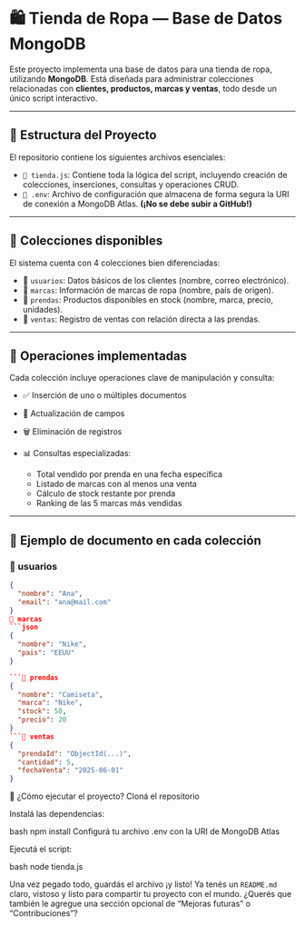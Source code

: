 # 🛍️ Tienda de Ropa — Base de Datos MongoDB

Este proyecto implementa una base de datos para una tienda de ropa, utilizando **MongoDB**. Está diseñada para administrar colecciones relacionadas con **clientes, productos, marcas y ventas**, todo desde un único script interactivo.

---

## 📁 Estructura del Proyecto

El repositorio contiene los siguientes archivos esenciales:

- `📜 tienda.js`: Contiene toda la lógica del script, incluyendo creación de colecciones, inserciones, consultas y operaciones CRUD.
- `🔐 .env`: Archivo de configuración que almacena de forma segura la URI de conexión a MongoDB Atlas. **(¡No se debe subir a GitHub!)**

---

## 🧩 Colecciones disponibles

El sistema cuenta con 4 colecciones bien diferenciadas:

- 👤 `usuarios`: Datos básicos de los clientes (nombre, correo electrónico).
- 👟 `marcas`: Información de marcas de ropa (nombre, país de origen).
- 👕 `prendas`: Productos disponibles en stock (nombre, marca, precio, unidades).
- 💸 `ventas`: Registro de ventas con relación directa a las prendas.

---

## 🔧 Operaciones implementadas

Cada colección incluye operaciones clave de manipulación y consulta:

- ✅ Inserción de uno o múltiples documentos
- 🔁 Actualización de campos
- 🗑️ Eliminación de registros
- 📊 Consultas especializadas:

  - Total vendido por prenda en una fecha específica
  - Listado de marcas con al menos una venta
  - Cálculo de stock restante por prenda
  - Ranking de las 5 marcas más vendidas

---

## 🧪 Ejemplo de documento en cada colección

### 👤 usuarios
```json
{
  "nombre": "Ana",
  "email": "ana@mail.com"
}
👟 marcas
```json
{
  "nombre": "Nike",
  "pais": "EEUU"
}

```👕 prendas
{
  "nombre": "Camiseta",
  "marca": "Nike",
  "stock": 50,
  "precio": 20
}
```💸 ventas
{
  "prendaId": "ObjectId(...)",
  "cantidad": 5,
  "fechaVenta": "2025-06-01"
}
```
🚀 ¿Cómo ejecutar el proyecto?
Cloná el repositorio

Instalá las dependencias:

bash
npm install
Configurá tu archivo .env con la URI de MongoDB Atlas

Ejecutá el script:

bash
node tienda.js


Una vez pegado todo, guardás el archivo ¡y listo! Ya tenés un `README.md` claro, vistoso y listo para compartir tu proyecto con el mundo. ¿Querés que también le agregue una sección opcional de “Mejoras futuras” o “Contribuciones”?


